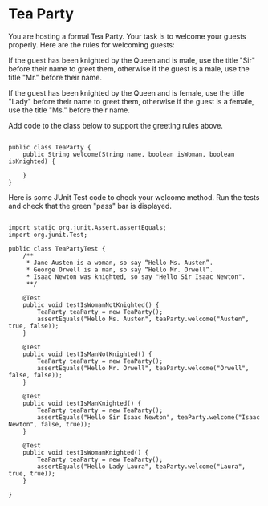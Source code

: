 
# Tea Party
  You are hosting a formal Tea Party. Your task is to welcome your guests properly. Here are the rules
for welcoming guests:

If the guest has been knighted by the Queen and is male, use the title "Sir" before their name to
greet them, otherwise if the guest is a male, use the title "Mr." before their name.

If the guest has been knighted by the Queen and is female, use the title "Lady" before their name to
greet them, otherwise if the guest is a female, use the title "Ms." before their name.

Add code to the class below to support the greeting rules above.
```

public class TeaParty {
    public String welcome(String name, boolean isWoman, boolean isKnighted) {
        
    }
}
```
  Here is some JUnit Test code to check your welcome method. Run the tests and check that the green
"pass" bar is displayed.
```

import static org.junit.Assert.assertEquals;
import org.junit.Test;

public class TeaPartyTest {
	/**
	 * Jane Austen is a woman, so say “Hello Ms. Austen”. 
	 * George Orwell is a man, so say “Hello Mr. Orwell”. 
	 * Isaac Newton was knighted, so say "Hello Sir Isaac Newton".
	 **/

	@Test
	public void testIsWomanNotKnighted() {
		TeaParty teaParty = new TeaParty();
		assertEquals("Hello Ms. Austen", teaParty.welcome("Austen", true, false));
	}

	@Test
	public void testIsManNotKnighted() {
		TeaParty teaParty = new TeaParty();
		assertEquals("Hello Mr. Orwell", teaParty.welcome("Orwell", false, false));
	}

	@Test
	public void testIsManKnighted() {
		TeaParty teaParty = new TeaParty();
		assertEquals("Hello Sir Isaac Newton", teaParty.welcome("Isaac Newton", false, true));
	}
	
	@Test
	public void testIsWomanKnighted() {
		TeaParty teaParty = new TeaParty();
		assertEquals("Hello Lady Laura", teaParty.welcome("Laura", true, true));
	}

}
```
 

